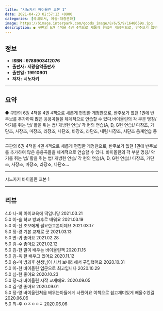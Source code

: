 ```yaml
---
title: "시노자키 바이올린 교본 1"
date: 2021-04-23 02:57:13 +0900
categories: [국내도서, 예술-대중문화]
image: https://bimage.interpark.com/goods_image/8/6/5/9/1648659s.jpg
description: ● 구판의 6권 4책을 4권 4책으로 새롭게 편집한 개정판으로, 반주보가 없던 1권에 반주보를 추가하여 많은 응용곡들을 체계적으로 연습할 수 있다.바이올린의 각 부분 명칭/ 악기를 쥐는 법/ 활을 쥐는 법/ 개방현 연습/ 각 현의 연습(A, D, G현 연습)/ 다장조, 가단조, 사장조
---
```


## **정보**

- **ISBN : 9788903412076**
- **출판사 : 세광음악출판사**
- **출판일 : 19910901**
- **저자 : 시노자키**

------



## **요약**

●  구판의 6권 4책을 4권 4책으로 새롭게 편집한 개정판으로, 반주보가 없던 1권에 반주보를 추가하여 많은 응용곡들을 체계적으로 연습할 수 있다.바이올린의 각 부분 명칭/ 악기를 쥐는 법/ 활을 쥐는 법/ 개방현 연습/ 각 현의 연습(A, D, G현 연습)/ 다장조, 가단조, 사장조, 마장조, 라장조, 나단조, 바장조, 라단조, 내림 나장조, 사단조 음계연습 등

------

구판의 6권 4책을 4권 4책으로 새롭게 편집한 개정판으로, 반주보가 없던 1권에 반주보를 추가하여 많은 응용곡들을 체계적으로 연습할 수 있다.&#x0D;&#x0D;바이올린의 각 부분 명칭/ 악기를 쥐는 법/ 활을 쥐는 법/ 개방현 연습/ 각 현의 연습(A, D, G현 연습)/ 다장조, 가단조, 사장조, 마장조, 라장조, 나단조... 

------


시노자키 바이올린 교본 1 

------


## **리뷰** 

4.0 나-희 아이교육에 딱입니당 2021.03.21 <br/>5.0 이-슬 학교 방과후로 배워요 2021.03.19 <br/>5.0 이-신 초보에게 필요한교본이예요 2021.03.17 <br/>5.0 정-경 기본 교재로 굿 2021.03.13 <br/>5.0 변-귀 좋아요 2021.02.28 <br/>5.0 김-수 좋아요 2021.02.12 <br/>5.0 김-현 딸이 배우는 바이올린책 2020.11.15 <br/>5.0 김-옥 잘 배우고 있어요 2020.11.12 <br/>5.0 송-미 방과후 선생님이 사서 보내라해서 구입했어요 2020.10.31 <br/>5.0 이-현 바이올린 입문으로 최고입니다 2020.10.29 <br/>5.0 심-현 좋아요 2020.10.23 <br/>5.0 정-라 바이올린  시작 교재에요. 2020.09.05 <br/>5.0 김-영 좋아요 2020.09.01 <br/>5.0 정-영 바이올린처음 배우는아들에게 사줬어요
이책으로 쉽고재미있게 배울수있길 2020.06.06 <br/>5.0 최-주 ㅇㅈㅇㅇㅈ 2020.06.06 <br/>